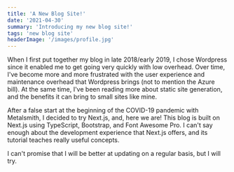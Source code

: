```yaml
---
title: 'A New Blog Site!'
date: '2021-04-30'
summary: 'Introducing my new blog site!'
tags: 'new blog site'
headerImage: '/images/profile.jpg'
---
```


When I first put together my blog in late 2018/early 2019, I chose Wordpress since it enabled me to get going very quickly with low overhead. Over time, I've become more and more frustrated with the user experience and maintenance overhead that Wordpress brings (not to mention the Azure bill). At the same time, I've been reading more about static site generation, and the benefits it can bring to small sites like mine.

After a false start at the beginning of the COVID-19 pandemic with Metalsmith, I decided to try Next.js, and, here we are! This blog is built on Next.js using TypeScript, Bootstrap, and Font Awesome Pro. I can't say enough about the development experience that Next.js offers, and its tutorial teaches really useful concepts.

I can't promise that I will be better at updating on a regular basis, but I will try.
